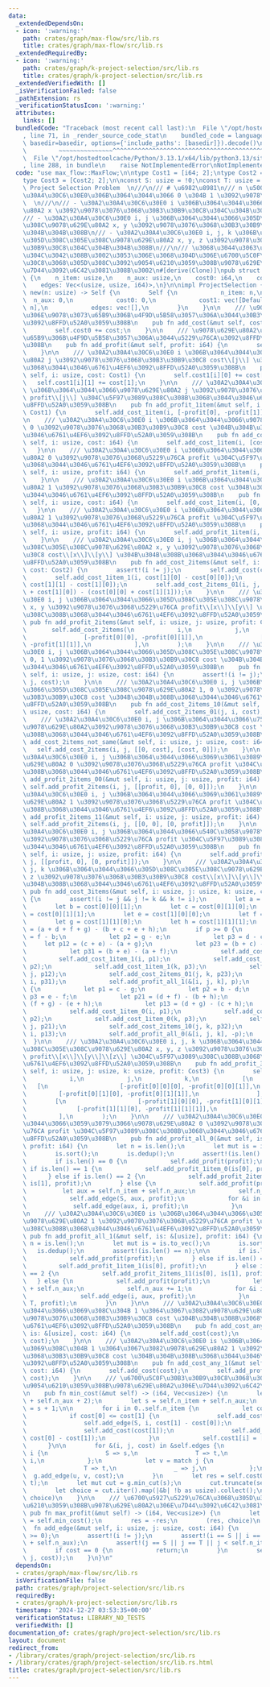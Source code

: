 ```yaml
---
data:
  _extendedDependsOn:
  - icon: ':warning:'
    path: crates/graph/max-flow/src/lib.rs
    title: crates/graph/max-flow/src/lib.rs
  _extendedRequiredBy:
  - icon: ':warning:'
    path: crates/graph/k-project-selection/src/lib.rs
    title: crates/graph/k-project-selection/src/lib.rs
  _extendedVerifiedWith: []
  _isVerificationFailed: false
  _pathExtension: rs
  _verificationStatusIcon: ':warning:'
  attributes:
    links: []
  bundledCode: "Traceback (most recent call last):\n  File \"/opt/hostedtoolcache/Python/3.13.1/x64/lib/python3.13/site-packages/onlinejudge_verify/documentation/build.py\"\
    , line 71, in _render_source_code_stat\n    bundled_code = language.bundle(stat.path,\
    \ basedir=basedir, options={'include_paths': [basedir]}).decode()\n          \
    \         ~~~~~~~~~~~~~~~^^^^^^^^^^^^^^^^^^^^^^^^^^^^^^^^^^^^^^^^^^^^^^^^^^^^^^^^^^^^^^^^^^\n\
    \  File \"/opt/hostedtoolcache/Python/3.13.1/x64/lib/python3.13/site-packages/onlinejudge_verify/languages/rust.py\"\
    , line 288, in bundle\n    raise NotImplementedError\nNotImplementedError\n"
  code: "use max_flow::MaxFlow;\n\ntype Cost1 = [i64; 2];\ntype Cost2 = [Cost1; 2];\n\
    type Cost3 = [Cost2; 2];\n\nconst S: usize = !0;\nconst T: usize = !1;\n\n///\
    \ Project Selection Problem  \n///\n/// # \u6982\u8981\n/// n \u500B\u306E\u30A2\
    \u30A4\u30C6\u30E0\u306B\u3064\u3044\u3066 0 \u304B 1 \u3092\u9078\u3076\u3002\
    \  \n///\n/// - \u30A2\u30A4\u30C6\u30E0 i \u306B\u3064\u3044\u3066\u9078\u629E\
    \u80A2 x \u3092\u9078\u3076\u3068\u30B3\u30B9\u30C8\u304C\u304B\u304B\u308B\n\
    /// - \u30A2\u30A4\u30C6\u30E0 i, j \u306B\u3064\u3044\u3066\u305D\u308C\u305E\
    \u308C\u9078\u629E\u80A2 x, y \u3092\u9078\u3076\u3068\u30B3\u30B9\u30C8\u304C\
    \u304B\u304B\u308B\n/// - \u30A2\u30A4\u30C6\u30E0 i, j, k \u306B\u3064\u3044\u3066\
    \u305D\u308C\u305E\u308C\u9078\u629E\u80A2 x, y, z \u3092\u9078\u3076\u3068\u30B3\
    \u30B9\u30C8\u304C\u304B\u304B\u308B\n///\n/// \u3068\u3044\u3063\u305F\u6761\u4EF6\
    \u304C\u3042\u308B\u3002\u3053\u306E\u3068\u304D\u306E\u6700\u5C0F\u30B3\u30B9\
    \u30C8\u3068\u305D\u308C\u3092\u9054\u6210\u3059\u308B\u9078\u629E\u80A2\u306E\
    \u7D44\u3092\u6C42\u3081\u308B\u3002\n#[derive(Clone)]\npub struct ProjectSelection\
    \ {\n    n_item: usize,\n    n_aux: usize,\n    cost0: i64,\n    cost1: Vec<Cost1>,\n\
    \    edges: Vec<(usize, usize, i64)>,\n}\n\nimpl ProjectSelection {\n    pub fn\
    \ new(n: usize) -> Self {\n        Self {\n            n_item: n,\n          \
    \  n_aux: 0,\n            cost0: 0,\n            cost1: vec![Default::default();\
    \ n],\n            edges: vec![],\n        }\n    }\n\n    /// \u9078\u629E\u80A2\
    \u306E\u9078\u3073\u65B9\u306B\u4F9D\u5B58\u3057\u306A\u3044\u30B3\u30B9\u30C8\
    \u3092\u8FFD\u52A0\u3059\u308B\n    pub fn add_cost(&mut self, cost: i64) {\n\
    \        self.cost0 += cost;\n    }\n\n    /// \u9078\u629E\u80A2\u306E\u9078\u3073\
    \u65B9\u306B\u4F9D\u5B58\u3057\u306A\u3044\u5229\u76CA\u3092\u8FFD\u52A0\u3059\
    \u308B\n    pub fn add_profit(&mut self, profit: i64) {\n        self.add_cost(-profit);\n\
    \    }\n\n    /// \u30A2\u30A4\u30C6\u30E0 i \u306B\u3064\u3044\u3066\u9078\u629E\
    \u80A2 j \u3092\u9078\u3076\u3068\u30B3\u30B9\u30C8 cost\\[j\\] \u304B\u304B\u308B\
    \u3068\u3044\u3046\u6761\u4EF6\u3092\u8FFD\u52A0\u3059\u308B\n    pub fn add_cost_1item(&mut\
    \ self, i: usize, cost: Cost1) {\n        self.cost1[i][0] += cost[0];\n     \
    \   self.cost1[i][1] += cost[1];\n    }\n\n    /// \u30A2\u30A4\u30C6\u30E0 i\
    \ \u306B\u3064\u3044\u3066\u9078\u629E\u80A2 j \u3092\u9078\u3076\u3068\u5229\u76CA\
    \ profit\\[j\\] \u304C\u5F97\u3089\u308C\u308B\u3068\u3044\u3046\u6761\u4EF6\u3092\
    \u8FFD\u52A0\u3059\u308B\n    pub fn add_profit_1item(&mut self, i: usize, profit:\
    \ Cost1) {\n        self.add_cost_1item(i, [-profit[0], -profit[1]]);\n    }\n\
    \n    /// \u30A2\u30A4\u30C6\u30E0 i \u306B\u3064\u3044\u3066\u9078\u629E\u80A2\
    \ 0 \u3092\u9078\u3076\u3068\u30B3\u30B9\u30C8 cost \u304B\u304B\u308B\u3068\u3044\
    \u3046\u6761\u4EF6\u3092\u8FFD\u52A0\u3059\u308B\n    pub fn add_cost_1item_0(&mut\
    \ self, i: usize, cost: i64) {\n        self.add_cost_1item(i, [cost, 0]);\n \
    \   }\n\n    /// \u30A2\u30A4\u30C6\u30E0 i \u306B\u3064\u3044\u3066\u9078\u629E\
    \u80A2 0 \u3092\u9078\u3076\u3068\u5229\u76CA profit \u304C\u5F97\u3089\u308C\u308B\
    \u3068\u3044\u3046\u6761\u4EF6\u3092\u8FFD\u52A0\u3059\u308B\n    pub fn add_profit_1item_0(&mut\
    \ self, i: usize, profit: i64) {\n        self.add_profit_1item(i, [profit, 0]);\n\
    \    }\n\n    /// \u30A2\u30A4\u30C6\u30E0 i \u306B\u3064\u3044\u3066\u9078\u629E\
    \u80A2 1 \u3092\u9078\u3076\u3068\u30B3\u30B9\u30C8 cost \u304B\u304B\u308B\u3068\
    \u3044\u3046\u6761\u4EF6\u3092\u8FFD\u52A0\u3059\u308B\n    pub fn add_cost_1item_1(&mut\
    \ self, i: usize, cost: i64) {\n        self.add_cost_1item(i, [0, cost]);\n \
    \   }\n\n    /// \u30A2\u30A4\u30C6\u30E0 i \u306B\u3064\u3044\u3066\u9078\u629E\
    \u80A2 1 \u3092\u9078\u3076\u3068\u5229\u76CA profit \u304C\u5F97\u3089\u308C\u308B\
    \u3068\u3044\u3046\u6761\u4EF6\u3092\u8FFD\u52A0\u3059\u308B\n    pub fn add_profit_1item_1(&mut\
    \ self, i: usize, profit: i64) {\n        self.add_profit_1item(i, [0, profit]);\n\
    \    }\n\n    /// \u30A2\u30A4\u30C6\u30E0 i, j \u306B\u3064\u3044\u3066\u305D\
    \u308C\u305E\u308C\u9078\u629E\u80A2 x, y \u3092\u9078\u3076\u3068\u30B3\u30B9\
    \u30C8 cost\\[x\\]\\[y\\] \u304B\u304B\u308B\u3068\u3044\u3046\u6761\u4EF6\u3092\
    \u8FFD\u52A0\u3059\u308B\n    pub fn add_cost_2items(&mut self, i: usize, j: usize,\
    \ cost: Cost2) {\n        assert!(i != j);\n        self.add_cost(cost[0][0]);\n\
    \        self.add_cost_1item_1(i, cost[1][0] - cost[0][0]);\n        self.add_cost_1item_1(j,\
    \ cost[1][1] - cost[1][0]);\n        self.add_cost_2items_01(i, j, (cost[0][1]\
    \ + cost[1][0]) - (cost[0][0] + cost[1][1]));\n    }\n\n    /// \u30A2\u30A4\u30C6\
    \u30E0 i, j \u306B\u3064\u3044\u3066\u305D\u308C\u305E\u308C\u9078\u629E\u80A2\
    \ x, y \u3092\u9078\u3076\u3068\u5229\u76CA profit\\[x\\]\\[y\\] \u304C\u5F97\u3089\
    \u308C\u308B\u3068\u3044\u3046\u6761\u4EF6\u3092\u8FFD\u52A0\u3059\u308B\n   \
    \ pub fn add_profit_2items(&mut self, i: usize, j: usize, profit: Cost2) {\n \
    \       self.add_cost_2items(\n            i,\n            j,\n            [\n\
    \                [-profit[0][0], -profit[0][1]],\n                [-profit[1][0],\
    \ -profit[1][1]],\n            ],\n        );\n    }\n\n    /// \u30A2\u30A4\u30C6\
    \u30E0 i, j \u306B\u3064\u3044\u3066\u305D\u308C\u305E\u308C\u9078\u629E\u80A2\
    \ 0, 1 \u3092\u9078\u3076\u3068\u30B3\u30B9\u30C8 cost \u304B\u304B\u308B\u3068\
    \u3044\u3046\u6761\u4EF6\u3092\u8FFD\u52A0\u3059\u308B\n    pub fn add_cost_2items_01(&mut\
    \ self, i: usize, j: usize, cost: i64) {\n        assert!(i != j);\n        self.add_edge(i,\
    \ j, cost);\n    }\n\n    /// \u30A2\u30A4\u30C6\u30E0 i, j \u306B\u3064\u3044\
    \u3066\u305D\u308C\u305E\u308C\u9078\u629E\u80A2 1, 0 \u3092\u9078\u3076\u3068\
    \u30B3\u30B9\u30C8 cost \u304B\u304B\u308B\u3068\u3044\u3046\u6761\u4EF6\u3092\
    \u8FFD\u52A0\u3059\u308B\n    pub fn add_cost_2items_10(&mut self, i: usize, j:\
    \ usize, cost: i64) {\n        self.add_cost_2items_01(j, i, cost);\n    }\n\n\
    \    /// \u30A2\u30A4\u30C6\u30E0 i, j \u306B\u3064\u3044\u3066\u7570\u306A\u308B\
    \u9078\u629E\u80A2\u3092\u9078\u3076\u3068\u30B3\u30B9\u30C8 cost \u304B\u304B\
    \u308B\u3068\u3044\u3046\u6761\u4EF6\u3092\u8FFD\u52A0\u3059\u308B\n    pub fn\
    \ add_cost_2items_not_same(&mut self, i: usize, j: usize, cost: i64) {\n     \
    \   self.add_cost_2items(i, j, [[0, cost], [cost, 0]]);\n    }\n\n    /// \u30A2\
    \u30A4\u30C6\u30E0 i, j \u306B\u3064\u3044\u3066\u3069\u3061\u3089\u3082\u9078\
    \u629E\u80A2 0 \u3092\u9078\u3076\u3068\u5229\u76CA profit \u304C\u5F97\u3089\u308C\
    \u308B\u3068\u3044\u3046\u6761\u4EF6\u3092\u8FFD\u52A0\u3059\u308B\n    pub fn\
    \ add_profit_2items_00(&mut self, i: usize, j: usize, profit: i64) {\n       \
    \ self.add_profit_2items(i, j, [[profit, 0], [0, 0]]);\n    }\n\n    /// \u30A2\
    \u30A4\u30C6\u30E0 i, j \u306B\u3064\u3044\u3066\u3069\u3061\u3089\u3082\u9078\
    \u629E\u80A2 1 \u3092\u9078\u3076\u3068\u5229\u76CA profit \u304C\u5F97\u3089\u308C\
    \u308B\u3068\u3044\u3046\u6761\u4EF6\u3092\u8FFD\u52A0\u3059\u308B\n    pub fn\
    \ add_profit_2items_11(&mut self, i: usize, j: usize, profit: i64) {\n       \
    \ self.add_profit_2items(i, j, [[0, 0], [0, profit]]);\n    }\n\n    /// \u30A2\
    \u30A4\u30C6\u30E0 i, j \u306B\u3064\u3044\u3066\u540C\u3058\u9078\u629E\u80A2\
    \u3092\u9078\u3076\u3068\u5229\u76CA profit \u304C\u5F97\u3089\u308C\u308B\u3068\
    \u3044\u3046\u6761\u4EF6\u3092\u8FFD\u52A0\u3059\u308B\n    pub fn add_profit_2items_same(&mut\
    \ self, i: usize, j: usize, profit: i64) {\n        self.add_profit_2items(i,\
    \ j, [[profit, 0], [0, profit]]);\n    }\n\n    /// \u30A2\u30A4\u30C6\u30E0 i,\
    \ j, k \u306B\u3064\u3044\u3066\u305D\u308C\u305E\u308C\u9078\u629E\u80A2 x, y,\
    \ z \u3092\u9078\u3076\u3068\u30B3\u30B9\u30C8 cost\\[x\\]\\[y\\]\\[z\\] \u304B\
    \u304B\u308B\u3068\u3044\u3046\u6761\u4EF6\u3092\u8FFD\u52A0\u3059\u308B\n   \
    \ pub fn add_cost_3items(&mut self, i: usize, j: usize, k: usize, cost: Cost3)\
    \ {\n        assert!(i != j && j != k && k != i);\n        let a = cost[0][0][0];\n\
    \        let b = cost[0][0][1];\n        let c = cost[0][1][0];\n        let d\
    \ = cost[0][1][1];\n        let e = cost[1][0][0];\n        let f = cost[1][0][1];\n\
    \        let g = cost[1][1][0];\n        let h = cost[1][1][1];\n        let p\
    \ = (a + d + f + g) - (b + c + e + h);\n        if p >= 0 {\n            let p1\
    \ = f - b;\n            let p2 = g - e;\n            let p3 = d - c;\n       \
    \     let p12 = (c + e) - (a + g);\n            let p23 = (b + c) - (a + d);\n\
    \            let p31 = (b + e) - (a + f);\n            self.add_cost(a);\n   \
    \         self.add_cost_1item_1(i, p1);\n            self.add_cost_1item_1(j,\
    \ p2);\n            self.add_cost_1item_1(k, p3);\n            self.add_cost_2items_01(i,\
    \ j, p12);\n            self.add_cost_2items_01(j, k, p23);\n            self.add_cost_2items_01(k,\
    \ i, p31);\n            self.add_profit_all_1(&[i, j, k], p);\n        } else\
    \ {\n            let p1 = c - g;\n            let p2 = b - d;\n            let\
    \ p3 = e - f;\n            let p21 = (d + f) - (b + h);\n            let p32 =\
    \ (f + g) - (e + h);\n            let p13 = (d + g) - (c + h);\n            self.add_cost(h);\n\
    \            self.add_cost_1item_0(i, p1);\n            self.add_cost_1item_0(j,\
    \ p2);\n            self.add_cost_1item_0(k, p3);\n            self.add_cost_2items_10(i,\
    \ j, p21);\n            self.add_cost_2items_10(j, k, p32);\n            self.add_cost_2items_10(k,\
    \ i, p13);\n            self.add_profit_all_0(&[i, j, k], -p);\n        }\n  \
    \  }\n\n    /// \u30A2\u30A4\u30C6\u30E0 i, j, k \u306B\u3064\u3044\u3066\u305D\
    \u308C\u305E\u308C\u9078\u629E\u80A2 x, y, z \u3092\u9078\u3076\u3068\u5229\u76CA\
    \ profit\\[x\\]\\[y\\]\\[z\\] \u304C\u5F97\u3089\u308C\u308B\u3068\u3044\u3046\
    \u6761\u4EF6\u3092\u8FFD\u52A0\u3059\u308B\n    pub fn add_profit_3items(&mut\
    \ self, i: usize, j: usize, k: usize, profit: Cost3) {\n        self.add_cost_3items(\n\
    \            i,\n            j,\n            k,\n            [\n             \
    \   [\n                    [-profit[0][0][0], -profit[0][0][1]],\n           \
    \         [-profit[0][1][0], -profit[0][1][1]],\n                ],\n        \
    \        [\n                    [-profit[1][0][0], -profit[1][0][1]],\n      \
    \              [-profit[1][1][0], -profit[1][1][1]],\n                ],\n   \
    \         ],\n        );\n    }\n\n    /// \u30A2\u30A4\u30C6\u30E0 is \u306B\u3064\
    \u3044\u3066\u3059\u3079\u3066\u9078\u629E\u80A2 0 \u3092\u9078\u3076\u3068\u5229\
    \u76CA profit \u304C\u5F97\u3089\u308C\u308B\u3068\u3044\u3046\u6761\u4EF6\u3092\
    \u8FFD\u52A0\u3059\u308B\n    pub fn add_profit_all_0(&mut self, is: &[usize],\
    \ profit: i64) {\n        let n = is.len();\n        let mut is = is.to_vec();\n\
    \        is.sort();\n        is.dedup();\n        assert!(is.len() == n);\n\n\
    \        if is.len() == 0 {\n            self.add_profit(profit);\n        } else\
    \ if is.len() == 1 {\n            self.add_profit_1item_0(is[0], profit);\n  \
    \      } else if is.len() == 2 {\n            self.add_profit_2items_00(is[0],\
    \ is[1], profit);\n        } else {\n            self.add_profit(profit);\n  \
    \          let aux = self.n_item + self.n_aux;\n            self.n_aux += 1;\n\
    \            self.add_edge(S, aux, profit);\n            for &i in &is {\n   \
    \             self.add_edge(aux, i, profit);\n            }\n        }\n    }\n\
    \n    /// \u30A2\u30A4\u30C6\u30E0 is \u306B\u3064\u3044\u3066\u3059\u3079\u3066\
    \u9078\u629E\u80A2 1 \u3092\u9078\u3076\u3068\u5229\u76CA profit \u304C\u5F97\u3089\
    \u308C\u308B\u3068\u3044\u3046\u6761\u4EF6\u3092\u8FFD\u52A0\u3059\u308B\n   \
    \ pub fn add_profit_all_1(&mut self, is: &[usize], profit: i64) {\n        let\
    \ n = is.len();\n        let mut is = is.to_vec();\n        is.sort();\n     \
    \   is.dedup();\n        assert!(is.len() == n);\n\n        if is.len() == 0 {\n\
    \            self.add_profit(profit);\n        } else if is.len() == 1 {\n   \
    \         self.add_profit_1item_1(is[0], profit);\n        } else if is.len()\
    \ == 2 {\n            self.add_profit_2items_11(is[0], is[1], profit);\n     \
    \   } else {\n            self.add_profit(profit);\n            let aux = self.n_item\
    \ + self.n_aux;\n            self.n_aux += 1;\n            for &i in &is {\n \
    \               self.add_edge(i, aux, profit);\n            }\n            self.add_edge(aux,\
    \ T, profit);\n        }\n    }\n\n    /// \u30A2\u30A4\u30C6\u30E0 is \u306B\u3064\
    \u3044\u3066\u3069\u308C\u304B 1 \u3064\u3067\u3082\u9078\u629E\u80A2 0 \u3092\
    \u9078\u3076\u3068\u30B3\u30B9\u30C8 cost \u304B\u304B\u308B\u3068\u3044\u3046\
    \u6761\u4EF6\u3092\u8FFD\u52A0\u3059\u308B\n    pub fn add_cost_any_0(&mut self,\
    \ is: &[usize], cost: i64) {\n        self.add_cost(cost);\n        self.add_profit_all_1(is,\
    \ cost);\n    }\n\n    /// \u30A2\u30A4\u30C6\u30E0 is \u306B\u3064\u3044\u3066\
    \u3069\u308C\u304B 1 \u3064\u3067\u3082\u9078\u629E\u80A2 1 \u3092\u9078\u3076\
    \u3068\u30B3\u30B9\u30C8 cost \u304B\u304B\u308B\u3068\u3044\u3046\u6761\u4EF6\
    \u3092\u8FFD\u52A0\u3059\u308B\n    pub fn add_cost_any_1(&mut self, is: &[usize],\
    \ cost: i64) {\n        self.add_cost(cost);\n        self.add_profit_all_0(is,\
    \ cost);\n    }\n\n    /// \u6700\u5C0F\u30B3\u30B9\u30C8\u3068\u305D\u308C\u3092\
    \u9054\u6210\u3059\u308B\u9078\u629E\u80A2\u306E\u7D44\u3092\u6C42\u3081\u308B\
    \n    pub fn min_cost(&mut self) -> (i64, Vec<usize>) {\n        let mut g = MaxFlow::new(self.n_item\
    \ + self.n_aux + 2);\n        let s = self.n_item + self.n_aux;\n        let t\
    \ = s + 1;\n\n        for i in 0..self.n_item {\n            let cost = self.cost1[i];\n\
    \            if cost[0] <= cost[1] {\n                self.add_cost(cost[0]);\n\
    \                self.add_edge(S, i, cost[1] - cost[0]);\n            } else {\n\
    \                self.add_cost(cost[1]);\n                self.add_edge(i, T,\
    \ cost[0] - cost[1]);\n            }\n            self.cost1[i] = [0, 0];\n  \
    \      }\n\n        for &(i, j, cost) in &self.edges {\n            let u = match\
    \ i {\n                S => s,\n                T => t,\n                _ =>\
    \ i,\n            };\n            let v = match j {\n                S => s,\n\
    \                T => t,\n                _ => j,\n            };\n          \
    \  g.add_edge(u, v, cost);\n        }\n        let res = self.cost0 + g.max_flow(s,\
    \ t);\n        let mut cut = g.min_cut(s);\n        cut.truncate(self.n_item);\n\
    \        let choice = cut.iter().map(|&b| !b as usize).collect();\n        (res,\
    \ choice)\n    }\n\n    /// \u6700\u5927\u5229\u76CA\u3068\u305D\u308C\u3092\u9054\
    \u6210\u3059\u308B\u9078\u629E\u80A2\u306E\u7D44\u3092\u6C42\u3081\u308B\n   \
    \ pub fn max_profit(&mut self) -> (i64, Vec<usize>) {\n        let (mut res, choice)\
    \ = self.min_cost();\n        res = -res;\n        (res, choice)\n    }\n\n  \
    \  fn add_edge(&mut self, i: usize, j: usize, cost: i64) {\n        assert!(cost\
    \ >= 0);\n        assert!(i != j);\n        assert!(i == S || i == T || i < self.n_item\
    \ + self.n_aux);\n        assert!(j == S || j == T || j < self.n_item + self.n_aux);\n\
    \        if cost == 0 {\n            return;\n        }\n        self.edges.push((i,\
    \ j, cost));\n    }\n}\n"
  dependsOn:
  - crates/graph/max-flow/src/lib.rs
  isVerificationFile: false
  path: crates/graph/project-selection/src/lib.rs
  requiredBy:
  - crates/graph/k-project-selection/src/lib.rs
  timestamp: '2024-12-27 03:53:35+00:00'
  verificationStatus: LIBRARY_NO_TESTS
  verifiedWith: []
documentation_of: crates/graph/project-selection/src/lib.rs
layout: document
redirect_from:
- /library/crates/graph/project-selection/src/lib.rs
- /library/crates/graph/project-selection/src/lib.rs.html
title: crates/graph/project-selection/src/lib.rs
---
```

